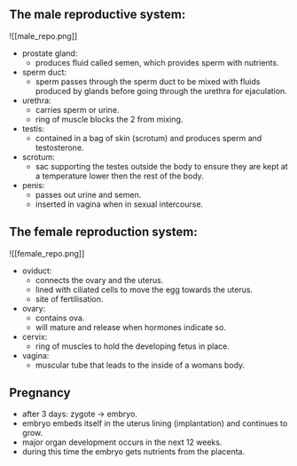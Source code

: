 ## The male reproductive system:
![[male_repo.png]]

- prostate gland:
	- produces fluid called semen, which provides sperm with nutrients.
- sperm duct:
	- sperm passes through the sperm duct to be mixed with fluids produced by glands before going through the urethra for ejaculation.
- urethra:
	- carries sperm or urine.
	- ring of muscle blocks the 2 from mixing.
- testis:
	- contained in a bag of skin (scrotum) and produces sperm and testosterone.
- scrotum:
	- sac supporting the testes outside the body to ensure they are kept at a temperature lower then the rest of the body.
- penis:
	- passes out urine and semen.
	- inserted in vagina when in sexual intercourse.

## The female reproduction system:
![[female_repo.png]]
- oviduct:
	- connects the ovary and the uterus.
	- lined with ciliated cells to move the egg towards the uterus.
	- site of fertilisation.
- ovary:
	- contains ova.
	- will mature and release when hormones indicate so.
- cervix:
	- ring of muscles to hold the developing fetus in place.
- vagina:
	- muscular tube that leads to the inside of a womans body.

## Pregnancy
- after 3 days: zygote -> embryo.
- embryo embeds itself in the uterus lining (implantation) and continues to grow.
- major organ development occurs in the next 12 weeks.
- during this time the embryo gets nutrients from the placenta.